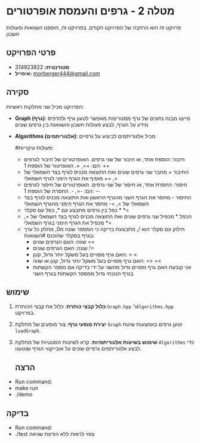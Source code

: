 # מטלה 2 - גרפים והעמסת אופרטורים

פרויקט זה הוא הרחבה של הפרויקט הקודם. בפרויקט זה, הוספנו השוואות ופעולות חשבון

## פרטי הפרויקט

- **סטודנטית:** 314923822
- **אימייל:** morberger444@gmail.com

## סקירה

הפרויקט מכיל שני מחלקות ראשיות:

- **Graph (גרף)**: מייצג מבנה נתונים של גרף ממטריצות מאפשר לטעון גרף ולהדפיס מידע על הגרף, לבצע פעולות חשבון והשוואות בין גרפים שונים
- **Algorithms (אלגוריתמים)**: מכיל אלגוריתמים לביצוע על גרפיים

  #פעולות עיקריות:
  - חיבור: הוספת אחד, או חיבור של שני גרפים. האופרטורים של חיבור לגרפים הם: +=, +. האופרטור של הוספת 1: ++
  - החיבור + מחבר שני גרפים שונים ואת התוצאה מכניס לגרף בצד השמאלי של =, =+ מוסיף את הגרף הימני לגרף השמאלי
  - חיסור: החסרת אחד, או חיסור של שני גרפים. האופרטורים של חיסור לגרפים הם: -=, -. החסרת של הוספת 1: --
  - החיסור - מחסר את הגרף השני מהגרף הראשון ואת התוצאה מכניס לגרף בצד השמאלי של =, =- מחסר את הגרף הימני מהגרף השמאלי
  - כפל בין גרפים מתבצע עם *, כפל עם סקלר * *=
  - הכפל * מכפיל שני גרפים שונים ואת התוצאה מכניס לגרף בצד השמאלי של =, =* מכפיל את הגרף הימני בגרף השמאלי
  - חילוק עם סקלר הוא /, מתבצעת בדיקה כי המספר שונה מ0, מחלק כל ערך בגרף בסקלר שהוכנס
    #השוואות:
    - שווה: האם הגרפים שווים ==
    - שונה: האם הגרפים שונים !=
    - האם גרף מסויים בעל משקל יותר גדול, קטן: > <
    - האם גרף מסויים בעל משקל יותר גדול, קטן או שווה: => =<
    - אני קובעת האם גרף מסויים גדול מהשני על ידי בדיקה אם מספר הקשתות בגרף הנוכחי גדול ממספר הקשתות בגרף השני


## שימוש


1. **כלול קבצי כותרת**: כלול את קבצי הכותרת `Graph.hpp` ו־`Algorithms.hpp` בפרויקט.
2. **יצירת מופעי גרף**: צור מופעים של מחלקת `Graph` וטען גרפים באמצעות שיטת `loadGraph`.
3. **שימוש בשיטות אלגוריתמיות**: קרא לשיטות הסטטיות של מחלקת `Algorithms` כדי לבצע אלגוריתמים גרפיים שונים על אובייקטי הגרף שנטענו.

   ## הרצה
- Run command:
- make run
- ./demo

## בדיקה 
- Run command:
- ./test
   צפוי לראות ללא הודעת שגיאה
